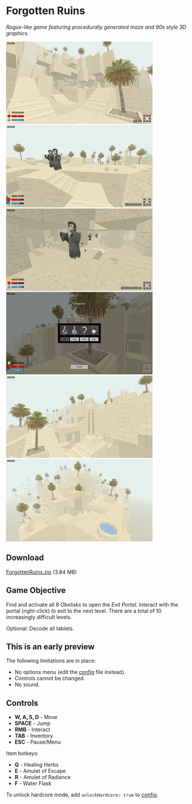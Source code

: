 
# Forgotten Ruins

_Rogue-like game featuring procedurally generated maze and 90s style 3D graphics._

[![1](screenshots/thumbs/1.png)](https://raw.githubusercontent.com/ashurrafiev/ForgottenRuins/master/screenshots/1.png)
[![2](screenshots/thumbs/2.png)](https://raw.githubusercontent.com/ashurrafiev/ForgottenRuins/master/screenshots/2.png)
[![3](screenshots/thumbs/3.png)](https://raw.githubusercontent.com/ashurrafiev/ForgottenRuins/master/screenshots/3.png)
[![4](screenshots/thumbs/4.png)](https://raw.githubusercontent.com/ashurrafiev/ForgottenRuins/master/screenshots/4.png)
[![5](screenshots/thumbs/5.png)](https://raw.githubusercontent.com/ashurrafiev/ForgottenRuins/master/screenshots/5.png)
[![6](screenshots/thumbs/6.png)](https://raw.githubusercontent.com/ashurrafiev/ForgottenRuins/master/screenshots/6.png)

## Download

[ForgottenRuins.zip](https://github.com/ashurrafiev/ForgottenRuins/releases/download/a.0.8/ForgottenRuins.zip) (3.84 MB)

## Game Objective

Find and activate all 8 _Obelisks_ to open the _Exit Portal_. Interact with the portal (right-click) to exit to the next level.
There are a total of 10 increasingly difficult levels.

Optional: Decode all tablets.

## This is an early preview

The following limitations are in place:

* No options menu (edit the [config](ruins.cfg) file instead).
* Controls cannot be changed.
* No sound.

## Controls

* **W, A, S, D** - Move
* **SPACE** - Jump
* **RMB** - Interact
* **TAB** - Inventory
* **ESC** - Pause/Menu

Item hotkeys:

* **Q** - Healing Herbs
* **E** - Amulet of Escape
* **R** - Amulet of Radiance
* **F** - Water Flask

To unlock hardcore mode, add `unlockHardcore: true` to [config](ruins.cfg).
